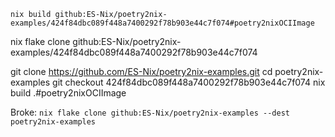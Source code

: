 




```
nix build github:ES-Nix/poetry2nix-examples/424f84dbc089f448a7400292f78b903e44c7f074#poetry2nixOCIImage
```


nix flake clone github:ES-Nix/poetry2nix-examples/424f84dbc089f448a7400292f78b903e44c7f074

git clone https://github.com/ES-Nix/poetry2nix-examples.git
cd poetry2nix-examples
git checkout 424f84dbc089f448a7400292f78b903e44c7f074
nix build .#poetry2nixOCIImage


Broke:
`nix flake clone github:ES-Nix/poetry2nix-examples --dest poetry2nix-examples`
